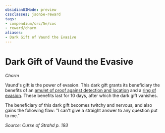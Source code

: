 ```yaml
---
obsidianUIMode: preview
cssclasses: json5e-reward
tags:
- compendium/src/5e/cos
- reward/charm
aliases:
- Dark Gift of Vaund the Evasive
---
```

# Dark Gift of Vaund the Evasive
*Charm*  

Vaund's gift is the power of evasion. This dark gift grants its beneficiary the benefits of an [amulet of proof against detection and location](/3-Mechanics/CLI/items/amulet-of-proof-against-detection-and-location-xdmg.md) and a [ring of evasion](/3-Mechanics/CLI/items/ring-of-evasion-xdmg.md). These benefits last for 10 days, after which the dark gift vanishes.

The beneficiary of this dark gift becomes twitchy and nervous, and also gains the following flaw: "I can't give a straight answer to any question put to me."

*Source: Curse of Strahd p. 193*
